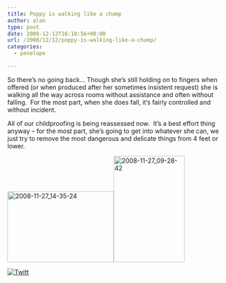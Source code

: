 ```yaml
---
title: Poppy is walking like a champ
author: alan
type: post
date: 2008-12-12T16:10:56+00:00
url: /2008/12/12/poppy-is-walking-like-a-champ/
categories:
  - penelope

---
```

So there&#8217;s no going back&#8230; Though she&#8217;s still holding on to fingers when offered (or when produced after her sometimes insistent request) she is walking all the way across rooms without assistance and often without falling.&nbsp; For the most part, when she does fall, it&#8217;s fairly controlled and without incident.

All of our childproofing is being reassessed now.&nbsp; It&#8217;s a best effort thing anyway &#8211; for the most part, she&#8217;s going to get into whatever she can, we just try to remove the most dangerous and delicate things from 4 feet or lower.

<span class="photo_container pc_m"><a href="http://www.flickr.com/photos/zeroasterisk/3088684254/" title="2008-11-27_14-35-24"><img src="http://farm4.static.flickr.com/3169/3088684254_ff63fb5a73_m.jpg" alt="2008-11-27_14-35-24" class="pc_img" height="160" width="240" /></a></span><span class="photo_container pc_m"><a href="http://www.flickr.com/photos/zeroasterisk/3087841643/" title="2008-11-27_09-28-42"><img src="http://farm4.static.flickr.com/3263/3087841643_62347579a7_m.jpg" alt="2008-11-27_09-28-42" class="pc_img" height="240" width="160" /></a></span>

<div class="twttr_button">
  <a href="http://twitter.com/share?url=https://zeroasterisk.com/2008/12/12/poppy-is-walking-like-a-champ/&text=Poppy+is+walking+like+a+champ" target="_blank" title="Click here if you like this article."> <img src="http://zeroasterisk.com/wp-content/plugins/twitter-plugin/images/twitt.gif" alt="Twitt" /> </a>
</div>